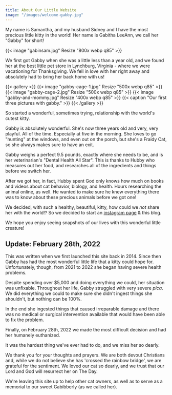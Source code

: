 ```yaml
---
title: About Our Little Website
image: "/images/welcome-gabby.jpg"
---
```


My name is Samantha, and my husband Sidney and I have the most precious little kitty in the world! Her name is Gabitha LeeAnn, we call her "Gabby" for short!

{{< image "gabinsam.jpg" Resize "800x webp q85" >}}

We first got Gabby when she was a little less than a year old, and we found her at the best little pet store in Lynchburg, Virginia - where we were vacationing for Thanksgiving. We fell in love with her right away and absolutely had to bring her back home with us!

{{< gallery >}}
	{{< image "gabby-cage-1.jpg" Resize "500x webp q85" >}}
	{{< image "gabby-cage-2.jpg" Resize "500x webp q85" >}}
	{{< image "gabby-and-mommy.jpg" Resize "400x webp q85" >}}
	{{< caption "Our first three pictures with gabby." >}}
{{< /gallery >}}

So started a wonderful, sometimes trying, relationship with the world's cutest kitty.

Gabby is absolutely wonderful. She's now three years old and very, very playful. All of the time. Especially at five in the morning. She loves to go "hunting" at the windows, and even out on the porch, but she's a Fraidy Cat, so she always makes sure to have an exit.

Gabby weighs a perfect 9.5 pounds, exactly where she needs to be, and is her veterinarian's "Dental Health All Star". This is thanks to Hubby who measures out her food, and researches all of the ingredients and things before we switch her.

After we got her, in fact, Hubby spent God only knows how much on books and videos about cat behavior, biology, and health. Hours researching the animal online, as well. He wanted to make sure he knew everything there was to know about these precious animals before we got one!

We decided, with such a healthy, beautiful, kitty, how could we _not_ share her with the world!? So we decided to start an [instagram page](https://www.instagram.com/gabby.the.tabby/) & this blog.

We hope you enjoy seeing snapshots of our lives with this wonderful little creature!

## Update: February 28th, 2022

This was written when we first launched this site back in 2014. Since then Gabby has had the most wonderful little life that a kitty could hope for. Unfortunately, though, from 2021 to 2022 she began having severe health problems.

Despite spending over $5,000 and doing everything we could, her situation was unfixable. Throughout her life, Gabby struggled with very severe *pica*. We did everything we could to make sure she didn't ingest things she shouldn't, but nothing can be 100%.

In the end she ingested things that caused irreparable damage and there was no medical or surgical intervention available that would have been able to fix the problem.

Finally, on February 28th, 2022 we made the most difficult decision and had her humanely euthanized.

It was the hardest thing we've ever had to do, and we miss her so dearly. 

We thank you for your thoughts and prayers. We are both devout Christians and, while we do not believe she has 'crossed the rainbow bridge', we are grateful for the sentiment. We loved our cat so dearly, and we trust that our Lord and God will resurrect her on The Day.

We're leaving this site up to help other cat owners, as well as to serve as a memorial to our sweet Gabibberly (as we called her).